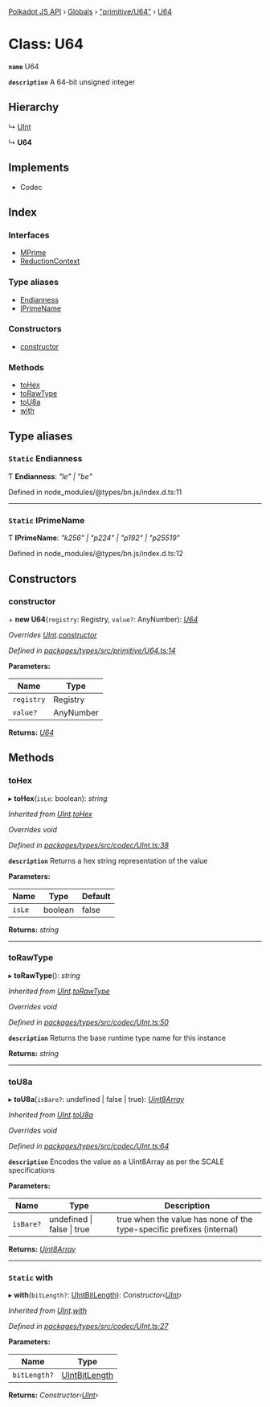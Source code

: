 [Polkadot JS API](../README.md) › [Globals](../globals.md) › ["primitive/U64"](../modules/_primitive_u64_.md) › [U64](_primitive_u64_.u64.md)

# Class: U64

**`name`** U64

**`description`** 
A 64-bit unsigned integer

## Hierarchy

  ↳ [UInt](_codec_uint_.uint.md)

  ↳ **U64**

## Implements

* Codec

## Index

### Interfaces

* [MPrime](../interfaces/_primitive_u64_.u64.mprime.md)
* [ReductionContext](../interfaces/_primitive_u64_.u64.reductioncontext.md)

### Type aliases

* [Endianness](_primitive_u64_.u64.md#static-endianness)
* [IPrimeName](_primitive_u64_.u64.md#static-iprimename)

### Constructors

* [constructor](_primitive_u64_.u64.md#constructor)

### Methods

* [toHex](_primitive_u64_.u64.md#tohex)
* [toRawType](_primitive_u64_.u64.md#torawtype)
* [toU8a](_primitive_u64_.u64.md#tou8a)
* [with](_primitive_u64_.u64.md#static-with)

## Type aliases

### `Static` Endianness

Ƭ **Endianness**: *"le" | "be"*

Defined in node_modules/@types/bn.js/index.d.ts:11

___

### `Static` IPrimeName

Ƭ **IPrimeName**: *"k256" | "p224" | "p192" | "p25519"*

Defined in node_modules/@types/bn.js/index.d.ts:12

## Constructors

###  constructor

\+ **new U64**(`registry`: Registry, `value?`: AnyNumber): *[U64](_primitive_u64_.u64.md)*

*Overrides [UInt](_codec_uint_.uint.md).[constructor](_codec_uint_.uint.md#constructor)*

*Defined in [packages/types/src/primitive/U64.ts:14](https://github.com/polkadot-js/api/blob/00e567b662/packages/types/src/primitive/U64.ts#L14)*

**Parameters:**

Name | Type |
------ | ------ |
`registry` | Registry |
`value?` | AnyNumber |

**Returns:** *[U64](_primitive_u64_.u64.md)*

## Methods

###  toHex

▸ **toHex**(`isLe`: boolean): *string*

*Inherited from [UInt](_codec_uint_.uint.md).[toHex](_codec_uint_.uint.md#tohex)*

*Overrides void*

*Defined in [packages/types/src/codec/UInt.ts:38](https://github.com/polkadot-js/api/blob/00e567b662/packages/types/src/codec/UInt.ts#L38)*

**`description`** Returns a hex string representation of the value

**Parameters:**

Name | Type | Default |
------ | ------ | ------ |
`isLe` | boolean | false |

**Returns:** *string*

___

###  toRawType

▸ **toRawType**(): *string*

*Inherited from [UInt](_codec_uint_.uint.md).[toRawType](_codec_uint_.uint.md#torawtype)*

*Overrides void*

*Defined in [packages/types/src/codec/UInt.ts:50](https://github.com/polkadot-js/api/blob/00e567b662/packages/types/src/codec/UInt.ts#L50)*

**`description`** Returns the base runtime type name for this instance

**Returns:** *string*

___

###  toU8a

▸ **toU8a**(`isBare?`: undefined | false | true): *[Uint8Array](_codec_raw_.raw.md#static-uint8array)*

*Inherited from [UInt](_codec_uint_.uint.md).[toU8a](_codec_uint_.uint.md#tou8a)*

*Overrides void*

*Defined in [packages/types/src/codec/UInt.ts:64](https://github.com/polkadot-js/api/blob/00e567b662/packages/types/src/codec/UInt.ts#L64)*

**`description`** Encodes the value as a Uint8Array as per the SCALE specifications

**Parameters:**

Name | Type | Description |
------ | ------ | ------ |
`isBare?` | undefined &#124; false &#124; true | true when the value has none of the type-specific prefixes (internal)  |

**Returns:** *[Uint8Array](_codec_raw_.raw.md#static-uint8array)*

___

### `Static` with

▸ **with**(`bitLength?`: [UIntBitLength](../modules/_codec_abstractint_.md#uintbitlength)): *Constructor‹[UInt](_codec_uint_.uint.md)›*

*Inherited from [UInt](_codec_uint_.uint.md).[with](_codec_uint_.uint.md#static-with)*

*Defined in [packages/types/src/codec/UInt.ts:27](https://github.com/polkadot-js/api/blob/00e567b662/packages/types/src/codec/UInt.ts#L27)*

**Parameters:**

Name | Type |
------ | ------ |
`bitLength?` | [UIntBitLength](../modules/_codec_abstractint_.md#uintbitlength) |

**Returns:** *Constructor‹[UInt](_codec_uint_.uint.md)›*
